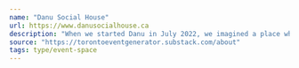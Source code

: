 ```yaml
---
name: "Danu Social House"
url: https://www.danusocialhouse.ca
description: "When we started Danu in July 2022, we imagined a place where you could spark a conversation with a stranger, stumble across new art and ideas, and lend support to the organizations fighting for a better Toronto; a bar in a living room. Several times a week we host free events that bring people together: book clubs, food pop-ups, fundraisers, game nights, art shows, our famous house parties, and more. We also offer free space for grassroots organizations like Encampment Support Network Parkdale, Climate Justice Toronto and The People's Voice to hold meetings and fundraisers."
source: "https://torontoeventgenerator.substack.com/about"
tags: type/event-space
---
```

